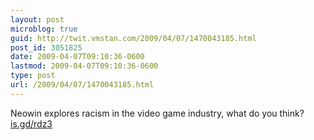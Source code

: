 ```yaml
---
layout: post
microblog: true
guid: http://twit.vmstan.com/2009/04/07/1470043185.html
post_id: 3051825
date: 2009-04-07T09:10:36-0600
lastmod: 2009-04-07T09:10:36-0600
type: post
url: /2009/04/07/1470043185.html
---
```

Neowin explores racism in the video game industry, what do you think?  [is.gd/rdz3](http://is.gd/rdz3)
